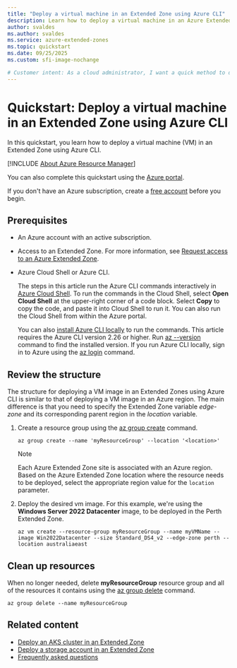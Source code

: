 ```yaml
---
title: "Deploy a virtual machine in an Extended Zone using Azure CLI"
description: Learn how to deploy a virtual machine in an Azure Extended Zone using Azure CLI.
author: svaldes
ms.author: svaldes
ms.service: azure-extended-zones
ms.topic: quickstart
ms.date: 09/25/2025
ms.custom: sfi-image-nochange

# Customer intent: As a cloud administrator, I want a quick method to deploy a virtual machine in an Azure Extended Zone.
---
```

  
# Quickstart: Deploy a virtual machine in an Extended Zone using Azure CLI 
 
In this quickstart, you learn how to deploy a virtual machine (VM) in an Extended Zone using Azure CLI.

[!INCLUDE [About Azure Resource Manager](~/reusable-content/ce-skilling/azure/includes/resource-manager-quickstart-introduction.md)]

You can also complete this quickstart using the [Azure portal](deploy-vm-portal.md).

If you don't have an Azure subscription, create a [free account](https://azure.microsoft.com/free/?WT.mc_id=A261C142F) before you begin.

## Prerequisites

- An Azure account with an active subscription.

- Access to an Extended Zone. For more information, see [Request access to an Azure Extended Zone](request-access.md).

- Azure Cloud Shell or Azure CLI.

    The steps in this article run the Azure CLI commands interactively in [Azure Cloud Shell](/azure/cloud-shell/overview). To run the commands in the Cloud Shell, select **Open Cloud Shell** at the upper-right corner of a code block. Select **Copy** to copy the code, and paste it into Cloud Shell to run it. You can also run the Cloud Shell from within the Azure portal.

    You can also [install Azure CLI locally](/cli/azure/install-azure-cli) to run the commands. This article requires the Azure CLI version 2.26 or higher. Run [az --version](/cli/azure/reference-index#az-version) command to find the installed version. If you run Azure CLI locally, sign in to Azure using the [az login](/cli/azure/reference-index#az-login) command.

## Review the structure

The structure for deploying a VM image in an Extended Zones using Azure CLI is similar to that of deploying a VM image in an Azure region. The main difference is that you need to specify the Extended Zone variable *edge-zone* and its corresponding parent region in the *location* variable.

1. Create a resource group using the [az group create](/cli/azure/group#az_group_create) command.

    ```azurecli-interactive
    az group create --name 'myResourceGroup' --location '<location>' 
    ```

    > [!NOTE]
    > Each Azure Extended Zone site is associated with an Azure region. Based on the Azure Extended Zone location where the resource needs to be deployed, select the appropriate region value for the `location` parameter.

2. Deploy the desired vm image. For this example, we're using the **Windows Server 2022 Datacenter** image, to be deployed in the Perth Extended Zone.
    ```azurecli-interactive
    az vm create --resource-group myResourceGroup --name myVMName --image Win2022Datacenter --size Standard_DS4_v2 --edge-zone perth --location australiaeast
    ```

## Clean up resources

When no longer needed, delete **myResourceGroup** resource group and all of the resources it contains using the [az group delete](/cli/azure/group#az-group-delete) command.

```azurecli-interactive
az group delete --name myResourceGroup
```

## Related content

- [Deploy an AKS cluster in an Extended Zone](deploy-aks-cluster.md)
- [Deploy a storage account in an Extended Zone](create-storage-account.md)
- [Frequently asked questions](faq.md)
